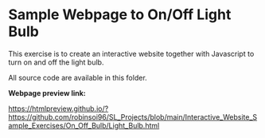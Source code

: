 # Sample Webpage to On/Off Light Bulb

This exercise is to create an interactive website together with Javascript to turn on and off the light bulb.

All source code are available in this folder.

**Webpage preview link:** <br> 

<a href="https://htmlpreview.github.io/?https://github.com/robinsoi96/SL_Projects/blob/main/Interactive_Website_Sample_Exercises/On_Off_Bulb/Light_Bulb.html">https://htmlpreview.github.io/?https://github.com/robinsoi96/SL_Projects/blob/main/Interactive_Website_Sample_Exercises/On_Off_Bulb/Light_Bulb.html</a>